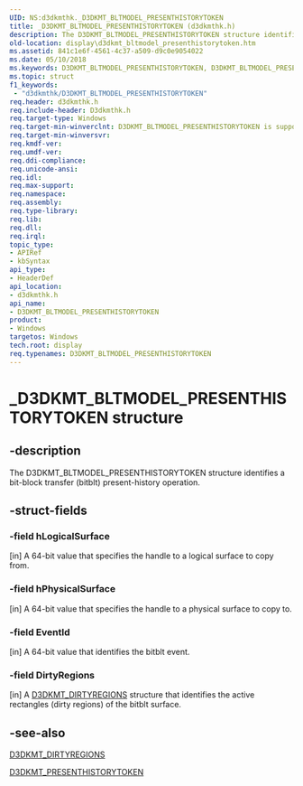 ```yaml
---
UID: NS:d3dkmthk._D3DKMT_BLTMODEL_PRESENTHISTORYTOKEN
title: _D3DKMT_BLTMODEL_PRESENTHISTORYTOKEN (d3dkmthk.h)
description: The D3DKMT_BLTMODEL_PRESENTHISTORYTOKEN structure identifies a bit-block transfer (bitblt) present-history operation.
old-location: display\d3dkmt_bltmodel_presenthistorytoken.htm
ms.assetid: 841c1e6f-4561-4c37-a509-d9c0e9054022
ms.date: 05/10/2018
ms.keywords: D3DKMT_BLTMODEL_PRESENTHISTORYTOKEN, D3DKMT_BLTMODEL_PRESENTHISTORYTOKEN structure [Display Devices], OpenGL_Structs_45310e71-a7c5-42c6-be41-e48e30203c42.xml, _D3DKMT_BLTMODEL_PRESENTHISTORYTOKEN, d3dkmthk/D3DKMT_BLTMODEL_PRESENTHISTORYTOKEN, display.d3dkmt_bltmodel_presenthistorytoken
ms.topic: struct
f1_keywords:
 - "d3dkmthk/D3DKMT_BLTMODEL_PRESENTHISTORYTOKEN"
req.header: d3dkmthk.h
req.include-header: D3dkmthk.h
req.target-type: Windows
req.target-min-winverclnt: D3DKMT_BLTMODEL_PRESENTHISTORYTOKEN is supported beginning with the Windows 7 operating system.
req.target-min-winversvr: 
req.kmdf-ver: 
req.umdf-ver: 
req.ddi-compliance: 
req.unicode-ansi: 
req.idl: 
req.max-support: 
req.namespace: 
req.assembly: 
req.type-library: 
req.lib: 
req.dll: 
req.irql: 
topic_type:
- APIRef
- kbSyntax
api_type:
- HeaderDef
api_location:
- d3dkmthk.h
api_name:
- D3DKMT_BLTMODEL_PRESENTHISTORYTOKEN
product:
- Windows
targetos: Windows
tech.root: display
req.typenames: D3DKMT_BLTMODEL_PRESENTHISTORYTOKEN
---
```


# _D3DKMT_BLTMODEL_PRESENTHISTORYTOKEN structure


## -description


The D3DKMT_BLTMODEL_PRESENTHISTORYTOKEN structure identifies a bit-block transfer (bitblt) present-history operation.


## -struct-fields




### -field hLogicalSurface

[in] A 64-bit value that specifies the handle to a logical surface to copy from. 


### -field hPhysicalSurface

[in] A 64-bit value that specifies the handle to a physical surface to copy to. 


### -field EventId

[in] A 64-bit value that identifies the bitblt event. 


### -field DirtyRegions

[in] A <a href="https://docs.microsoft.com/windows-hardware/drivers/ddi/d3dkmthk/ns-d3dkmthk-_d3dkmt_dirtyregions">D3DKMT_DIRTYREGIONS</a> structure that identifies the active rectangles (dirty regions) of the bitblt surface. 


## -see-also




<a href="https://docs.microsoft.com/windows-hardware/drivers/ddi/d3dkmthk/ns-d3dkmthk-_d3dkmt_dirtyregions">D3DKMT_DIRTYREGIONS</a>



<a href="https://docs.microsoft.com/windows-hardware/drivers/ddi/d3dkmthk/ns-d3dkmthk-_d3dkmt_presenthistorytoken">D3DKMT_PRESENTHISTORYTOKEN</a>
 

 

